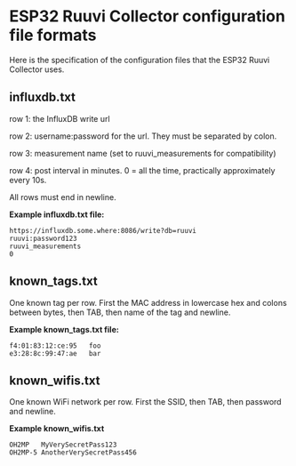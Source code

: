 # ESP32 Ruuvi Collector configuration file formats

Here is the specification of the configuration files that the ESP32 Ruuvi Collector uses.

## influxdb.txt

row 1: the InfluxDB write url 

row 2: username:password for the url. They must be separated by colon.

row 3: measurement name (set to ruuvi_measurements for compatibility)

row 4: post interval in minutes. 0 = all the time, practically approximately every 10s.

All rows must end in newline.

**Example influxdb.txt file:**

```
https://influxdb.some.where:8086/write?db=ruuvi
ruuvi:password123
ruuvi_measurements
0
```

## known_tags.txt

One known tag per row. First the MAC address in lowercase hex and colons between bytes, then TAB, 
then name of the tag and newline.

**Example known_tags.txt file:**

```
f4:01:83:12:ce:95	foo
e3:28:8c:99:47:ae	bar
```

## known_wifis.txt

One known WiFi network per row. First the SSID, then TAB, then password and newline.

**Example known_wifis.txt**

```
OH2MP	MyVerySecretPass123
OH2MP-5	AnotherVerySecretPass456
```
